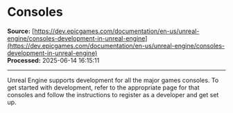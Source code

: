 # Consoles

**Source:** [https://dev.epicgames.com/documentation/en-us/unreal-engine/consoles-development-in-unreal-engine](https://dev.epicgames.com/documentation/en-us/unreal-engine/consoles-development-in-unreal-engine)  
**Processed:** 2025-06-14 16:15:11

---

Unreal Engine supports development for all the major games consoles. To get started with development, refer to the appropriate page for that consoles and follow the instructions to register as a developer and get set up.